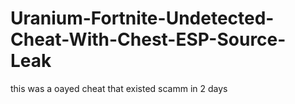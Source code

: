# Uranium-Fortnite-Undetected-Cheat-With-Chest-ESP-Source-Leak
this was a oayed cheat that existed scamm in 2 days
